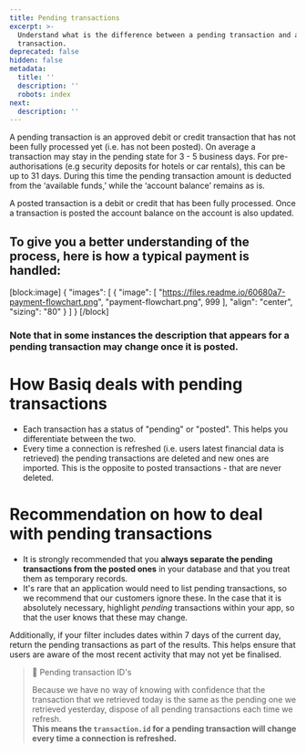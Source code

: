 ```yaml
---
title: Pending transactions
excerpt: >-
  Understand what is the difference between a pending transaction and a posted
  transaction.
deprecated: false
hidden: false
metadata:
  title: ''
  description: ''
  robots: index
next:
  description: ''
---
```

A pending transaction is an approved debit or credit transaction that has not been fully processed yet (i.e. has not been posted). On average a transaction may stay in the pending state for 3 - 5 business days. For pre-authorisations (e.g security deposits for hotels or car rentals), this can be up to 31 days. During this time the pending transaction amount is deducted from the ‘available funds,’ while the ‘account balance’ remains as is.

A posted transaction is a debit or credit that has been fully processed. Once a transaction is posted the account balance on the account is also updated.

## To give you a better understanding of the process, here is how a typical payment is handled:

[block:image]
{
  "images": [
    {
      "image": [
        "https://files.readme.io/60680a7-payment-flowchart.png",
        "payment-flowchart.png",
        999
      ],
      "align": "center",
      "sizing": "80"
    }
  ]
}
[/block]


### Note that in some instances the description that appears for a pending transaction may change once it is posted.

# How Basiq deals with pending transactions

- Each transaction has a status of "pending" or "posted". This helps you differentiate between the two.
- Every time a connection is refreshed (i.e. users latest financial data is retrieved) the pending transactions are deleted and new ones are imported. This is the opposite to posted transactions - that are never deleted.

# Recommendation on how to deal with pending transactions

- It is strongly recommended that you **always separate the pending transactions from the posted ones** in your database and that you treat them as temporary records. 
- It's rare that an application would need to list pending transactions, so we recommend that our customers ignore these. In the case that it is absolutely necessary, highlight _pending_ transactions within your app, so that the user knows that these may change.

Additionally, if your filter includes dates within 7 days of the current day, return the pending transactions as part of the results. This helps ensure that users are aware of the most recent activity that may not yet be finalised.

> 📘 Pending transaction ID's
> 
> Because we have no way of knowing with confidence that the transaction that we retrieved today is the same as the pending one we retrieved yesterday, dispose of all pending transactions each time we refresh.  
> **This means the `transaction.id` for a pending transaction will change every time a connection is refreshed.**